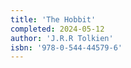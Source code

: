 ```yaml
---
title: 'The Hobbit'
completed: 2024-05-12
author: 'J.R.R Tolkien'
isbn: '978-0-544-44579-6'
---
```

